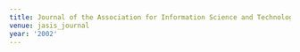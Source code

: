 ```yaml
---
title: Journal of the Association for Information Science and Technology (2002)
venue: jasis_journal
year: '2002'
---
```


